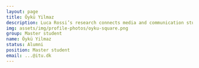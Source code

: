 ```yaml
---
layout: page
title: Öykü Yilmaz
description: Luca Rossi’s research connects media and communication studies with computational approaches. He explores how digital technologies and social media impact complex social processes such as participation, activism, politics and, more recently, information propagation.
img: assets/img/profile-photos/oyku-square.png
group: Master student
name: Öykü Yilmaz
status: Alumni
position: Master student
email: ...@itu.dk
---
```

